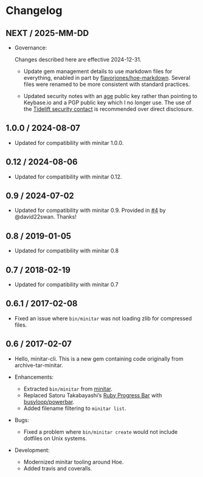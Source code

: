 # Changelog

## NEXT / 2025-MM-DD

- Governance:

  Changes described here are effective 2024-12-31.

  - Update gem management details to use markdown files for everything, enabled
    in part by [flavorjones/hoe-markdown][hoe-markdown]. Several files were
    renamed to be more consistent with standard practices.

  - Updated security notes with an [age][age] public key rather than pointing to
    Keybase.io and a PGP public key which I no longer use. The use of the
    [Tidelift security contact][tidelift] is recommended over direct disclosure.

## 1.0.0 / 2024-08-07

- Updated for compatibility with minitar 1.0.0.

## 0.12 / 2024-08-06

- Updated for compatibility with minitar 0.12.

## 0.9 / 2024-07-02

- Updated for compatibility with minitar 0.9. Provided in [#4][pull-4] by
  @david22swan. Thanks!

## 0.8 / 2019-01-05

- Updated for compatibility with minitar 0.8

## 0.7 / 2018-02-19

- Updated for compatibility with minitar 0.7

## 0.6.1 / 2017-02-08

- Fixed an issue where `bin/minitar` was not loading zlib for compressed files.

## 0.6 / 2017-02-07

- Hello, minitar-cli. This is a new gem containing code originally from
  archive-tar-minitar.

- Enhancements:

  - Extracted `bin/minitar` from [minitar][minitar].
  - Replaced Satoru Takabayashi’s [Ruby Progress Bar][Ruby Progress Bar] with
    [busyloop/powerbar][busyloop/powerbar].
  - Added filename filtering to `minitar list`.

- Bugs:

  - Fixed a problem where `bin/minitar create` would not include dotfiles on
    Unix systems.

- Development:

  - Modernized minitar tooling around Hoe.
  - Added travis and coveralls.

[Ruby Progress Bar]: https://namazu.org/~satoru/ruby-progressbar/
[age]: https://github.com/FiloSottile/age
[busyloop/powerbar]: https://github.com/busyloop/powerbar
[hoe-markdown]: https://github.com/flavorjones/hoe-markdown
[minitar]: https://github.com/halostatue/minitar
[pull-4]: https://github.com/halostatue/minitar-cli/pull/4
[tidelift]: https://tidelift.com/security
